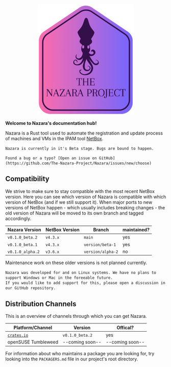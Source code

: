 <p align="center">
    <img src="assets/logo-no-background.png" alt="The Nazara Logo" style="width:60%; max-width:300px;" />
</p>

**Welcome to Nazara's documentation hub!**

Nazara is a Rust tool used to automate the registration and update process of machines and VMs in the
IPAM tool [NetBox](https://netboxlabs.com/docs/netbox/).

```admonish info
Nazara is currently in it's Beta stage. Bugs are bound to happen.
```

```admonish tip
Found a bug or a typo? [Open an issue on GitHub](https://github.com/The-Nazara-Project/Nazara/issues/new/choose)
```

## Compatibility

We strive to make sure to stay compatible with the most recent NetBox version. Here you can see which version
of Nazara is compatible with which version of NetBox (and if we still support it). When major ports to new
versions of NetBox happen - which usually includes breaking changes - the old version of Nazara will be moved
to its own branch and tagged accordingly.

|Nazara Version|NetBox Version|Branch|maintained?|
|-|-|-|-|
|`v0.1.0_beta.2`|`v4.3.x`|`main`|yes|
|`v0.1.0_beta.1`|`v4.3.x`|`version/beta-1`|yes|
|`v0.1.0_alpha.2`|`v3.6.x`|`version/alpha-2`|no|

Maintenance work on these older versions is not planned currently.

```admonish warning
Nazara was developed for and on Linux systems. We have no plans to support Windows or Mac in the foreeable future.
If you would like to add support for this, please open a discussion in our GitHub repository.
```

## Distribution Channels

This is an overview of channels through which you can get Nazara.

|Platform/Channel|Version|Offical?|
|-|-|-|
|[`crates.io`](https://crates.io/crates/nazara)|`v0.1.0_beta.2`|yes|
|openSUSE Tumbleweed|--coming soon--|--coming soon--|

For information about who maintains a package you are looking for, try
looking into the `PACKAGERS.md` file in our project's root directory.
